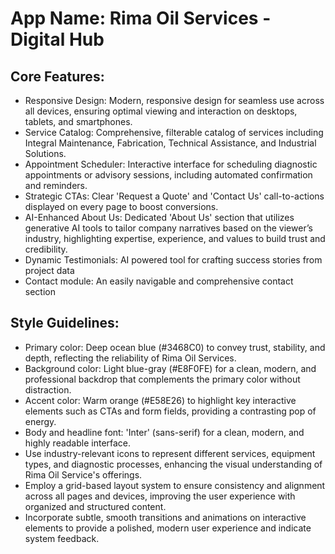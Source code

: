 # **App Name**: Rima Oil Services - Digital Hub

## Core Features:

- Responsive Design: Modern, responsive design for seamless use across all devices, ensuring optimal viewing and interaction on desktops, tablets, and smartphones.
- Service Catalog: Comprehensive, filterable catalog of services including Integral Maintenance, Fabrication, Technical Assistance, and Industrial Solutions.
- Appointment Scheduler: Interactive interface for scheduling diagnostic appointments or advisory sessions, including automated confirmation and reminders.
- Strategic CTAs: Clear 'Request a Quote' and 'Contact Us' call-to-actions displayed on every page to boost conversions.
- AI-Enhanced About Us: Dedicated 'About Us' section that utilizes generative AI tools to tailor company narratives based on the viewer’s industry, highlighting expertise, experience, and values to build trust and credibility.
- Dynamic Testimonials: AI powered tool for crafting success stories from project data
- Contact module: An easily navigable and comprehensive contact section

## Style Guidelines:

- Primary color: Deep ocean blue (#3468C0) to convey trust, stability, and depth, reflecting the reliability of Rima Oil Services.
- Background color: Light blue-gray (#E8F0FE) for a clean, modern, and professional backdrop that complements the primary color without distraction.
- Accent color: Warm orange (#E58E26) to highlight key interactive elements such as CTAs and form fields, providing a contrasting pop of energy.
- Body and headline font: 'Inter' (sans-serif) for a clean, modern, and highly readable interface.
- Use industry-relevant icons to represent different services, equipment types, and diagnostic processes, enhancing the visual understanding of Rima Oil Service's offerings.
- Employ a grid-based layout system to ensure consistency and alignment across all pages and devices, improving the user experience with organized and structured content.
- Incorporate subtle, smooth transitions and animations on interactive elements to provide a polished, modern user experience and indicate system feedback.